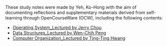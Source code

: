 These study notes were made by Yeh, Ko-Hong with the aim of documenting reflections and supplementary materials derived from self-learning through OpenCourseWare (OCW), including the following contents:     
*  [Operating System_Lectured by Jerry Chou](https://ocw.nthu.edu.tw/ocw/index.php?page=course&cid=295&)
*  [Data Structures_Lectured by Wen-Chih Peng](https://ocw.nycu.edu.tw/?post_type=course_page&p=83453)
*  [Computer Organization_Lectured by Ting-Ting Hwang](https://ocw.nthu.edu.tw/ocw/index.php?page=course&cid=76)
